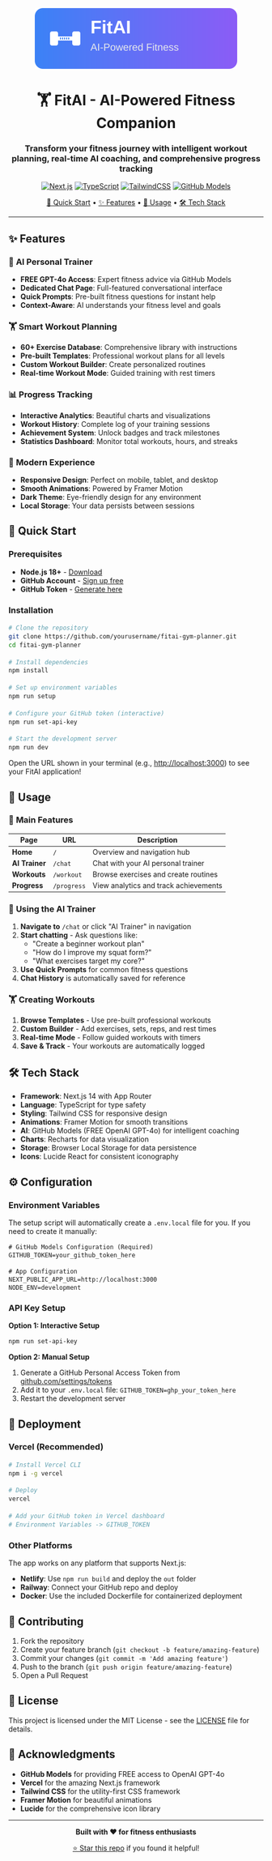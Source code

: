 <div align="center">

![FitAI Logo](public/assets/logo.svg)

# 🏋️ FitAI - AI-Powered Fitness Companion

### **Transform your fitness journey with intelligent workout planning, real-time AI coaching, and comprehensive progress tracking**

[![Next.js](https://img.shields.io/badge/Next.js-14.0.4-black?style=for-the-badge&logo=next.js)](https://nextjs.org/)
[![TypeScript](https://img.shields.io/badge/TypeScript-5.0-blue?style=for-the-badge&logo=typescript)](https://www.typescriptlang.org/)
[![TailwindCSS](https://img.shields.io/badge/TailwindCSS-3.3-38B2AC?style=for-the-badge&logo=tailwind-css)](https://tailwindcss.com/)
[![GitHub Models](https://img.shields.io/badge/GitHub_Models-GPT--4o-24292e?style=for-the-badge&logo=github)](https://github.com/marketplace/models)

[🚀 Quick Start](#-quick-start) • [✨ Features](#-features) • [📖 Usage](#-usage) • [🛠️ Tech Stack](#️-tech-stack)

---

</div>

## ✨ Features

### 🤖 **AI Personal Trainer**
- **FREE GPT-4o Access**: Expert fitness advice via GitHub Models
- **Dedicated Chat Page**: Full-featured conversational interface  
- **Quick Prompts**: Pre-built fitness questions for instant help
- **Context-Aware**: AI understands your fitness level and goals

### 🏋️ **Smart Workout Planning**  
- **60+ Exercise Database**: Comprehensive library with instructions
- **Pre-built Templates**: Professional workout plans for all levels
- **Custom Workout Builder**: Create personalized routines
- **Real-time Workout Mode**: Guided training with rest timers

### 📊 **Progress Tracking**
- **Interactive Analytics**: Beautiful charts and visualizations
- **Workout History**: Complete log of your training sessions
- **Achievement System**: Unlock badges and track milestones
- **Statistics Dashboard**: Monitor total workouts, hours, and streaks

### 🎨 **Modern Experience**
- **Responsive Design**: Perfect on mobile, tablet, and desktop
- **Smooth Animations**: Powered by Framer Motion
- **Dark Theme**: Eye-friendly design for any environment
- **Local Storage**: Your data persists between sessions

## 🚀 Quick Start

### Prerequisites
- **Node.js 18+** - [Download](https://nodejs.org/)
- **GitHub Account** - [Sign up free](https://github.com/)
- **GitHub Token** - [Generate here](https://github.com/settings/tokens)

### Installation

   ```bash
# Clone the repository
   git clone https://github.com/yourusername/fitai-gym-planner.git
   cd fitai-gym-planner

# Install dependencies
   npm install

# Set up environment variables
npm run setup

# Configure your GitHub token (interactive)
npm run set-api-key

# Start the development server
   npm run dev
   ```

Open the URL shown in your terminal (e.g., [http://localhost:3000](http://localhost:3000)) to see your FitAI application!

## 📖 Usage

### 🎯 **Main Features**

| Page | URL | Description |
|------|-----|-------------|
| **Home** | `/` | Overview and navigation hub |
| **AI Trainer** | `/chat` | Chat with your AI personal trainer |
| **Workouts** | `/workout` | Browse exercises and create routines |
| **Progress** | `/progress` | View analytics and track achievements |

### 🤖 **Using the AI Trainer**

1. **Navigate to** `/chat` or click "AI Trainer" in navigation
2. **Start chatting** - Ask questions like:
   - "Create a beginner workout plan"
   - "How do I improve my squat form?"
   - "What exercises target my core?"
3. **Use Quick Prompts** for common fitness questions
4. **Chat History** is automatically saved for reference

### 🏋️ **Creating Workouts**

1. **Browse Templates** - Use pre-built professional workouts
2. **Custom Builder** - Add exercises, sets, reps, and rest times
3. **Real-time Mode** - Follow guided workouts with timers
4. **Save & Track** - Your workouts are automatically logged

## 🛠️ Tech Stack

- **Framework**: Next.js 14 with App Router
- **Language**: TypeScript for type safety
- **Styling**: Tailwind CSS for responsive design
- **Animations**: Framer Motion for smooth transitions
- **AI**: GitHub Models (FREE OpenAI GPT-4o) for intelligent coaching
- **Charts**: Recharts for data visualization
- **Storage**: Browser Local Storage for data persistence
- **Icons**: Lucide React for consistent iconography

## ⚙️ Configuration

### Environment Variables

The setup script will automatically create a `.env.local` file for you. If you need to create it manually:

```env
# GitHub Models Configuration (Required)
GITHUB_TOKEN=your_github_token_here

# App Configuration
NEXT_PUBLIC_APP_URL=http://localhost:3000
NODE_ENV=development
```

### API Key Setup

**Option 1: Interactive Setup**
```bash
npm run set-api-key
```

**Option 2: Manual Setup**
1. Generate a GitHub Personal Access Token from [github.com/settings/tokens](https://github.com/settings/tokens)
2. Add it to your `.env.local` file: `GITHUB_TOKEN=ghp_your_token_here`
3. Restart the development server

## 🚀 Deployment

### Vercel (Recommended)

```bash
# Install Vercel CLI
npm i -g vercel

# Deploy
vercel

# Add your GitHub token in Vercel dashboard
# Environment Variables -> GITHUB_TOKEN
```

### Other Platforms

The app works on any platform that supports Next.js:
- **Netlify**: Use `npm run build` and deploy the `out` folder
- **Railway**: Connect your GitHub repo and deploy
- **Docker**: Use the included Dockerfile for containerized deployment

## 🤝 Contributing

1. Fork the repository
2. Create your feature branch (`git checkout -b feature/amazing-feature`)
3. Commit your changes (`git commit -m 'Add amazing feature'`)
4. Push to the branch (`git push origin feature/amazing-feature`)
5. Open a Pull Request

## 📝 License

This project is licensed under the MIT License - see the [LICENSE](LICENSE) file for details.

## 🙏 Acknowledgments

- **GitHub Models** for providing FREE access to OpenAI GPT-4o
- **Vercel** for the amazing Next.js framework
- **Tailwind CSS** for the utility-first CSS framework
- **Framer Motion** for beautiful animations
- **Lucide** for the comprehensive icon library

---

<div align="center">

**Built with ❤️ for fitness enthusiasts**

[⭐ Star this repo](https://github.com/yourusername/fitai-gym-planner) if you found it helpful!

</div>